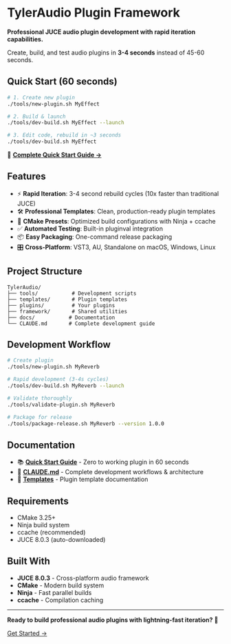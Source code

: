 # TylerAudio Plugin Framework

**Professional JUCE audio plugin development with rapid iteration capabilities.**

Create, build, and test audio plugins in **3-4 seconds** instead of 45-60 seconds.

## Quick Start (60 seconds)

```bash
# 1. Create new plugin
./tools/new-plugin.sh MyEffect

# 2. Build & launch  
./tools/dev-build.sh MyEffect --launch

# 3. Edit code, rebuild in ~3 seconds
./tools/dev-build.sh MyEffect
```

🎯 **[Complete Quick Start Guide →](docs/QUICK_START.md)**

## Features

- ⚡ **Rapid Iteration**: 3-4 second rebuild cycles (10x faster than traditional JUCE)
- 🛠️ **Professional Templates**: Clean, production-ready plugin templates
- 🔄 **CMake Presets**: Optimized build configurations with Ninja + ccache
- ✅ **Automated Testing**: Built-in pluginval integration
- 📦 **Easy Packaging**: One-command release packaging
- 🎛️ **Cross-Platform**: VST3, AU, Standalone on macOS, Windows, Linux

## Project Structure

```
TylerAudio/
├── tools/           # Development scripts
├── templates/       # Plugin templates  
├── plugins/         # Your plugins
├── framework/       # Shared utilities
├── docs/           # Documentation
└── CLAUDE.md       # Complete development guide
```

## Development Workflow

```bash
# Create plugin
./tools/new-plugin.sh MyReverb

# Rapid development (3-4s cycles)
./tools/dev-build.sh MyReverb --launch

# Validate thoroughly  
./tools/validate-plugin.sh MyReverb

# Package for release
./tools/package-release.sh MyReverb --version 1.0.0
```

## Documentation

- 📚 **[Quick Start Guide](docs/QUICK_START.md)** - Zero to working plugin in 60 seconds
- 🔧 **[CLAUDE.md](CLAUDE.md)** - Complete development workflows & architecture
- 📖 **[Templates](templates/)** - Plugin template documentation

## Requirements

- CMake 3.25+
- Ninja build system
- ccache (recommended)
- JUCE 8.0.3 (auto-downloaded)

## Built With

- **JUCE 8.0.3** - Cross-platform audio framework
- **CMake** - Modern build system
- **Ninja** - Fast parallel builds
- **ccache** - Compilation caching

---

**Ready to build professional audio plugins with lightning-fast iteration? 🚀**

[Get Started →](docs/QUICK_START.md)